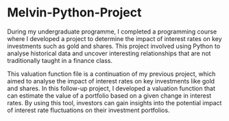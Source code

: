 # Melvin-Python-Project

During my undergraduate programme, I completed a programming course where I developed a project to determine the impact of interest rates on key investments such as gold and shares. This project involved using Python to analyse historical data and uncover interesting relationships that are not traditionally taught in a finance class.

This valuation function file is a continuation of my previous project, which aimed to analyse the impact of interest rates on key investments like gold and shares. In this follow-up project, I developed a valuation function that can estimate the value of a portfolio based on a given change in interest rates. By using this tool, investors can gain insights into the potential impact of interest rate fluctuations on their investment portfolios.
